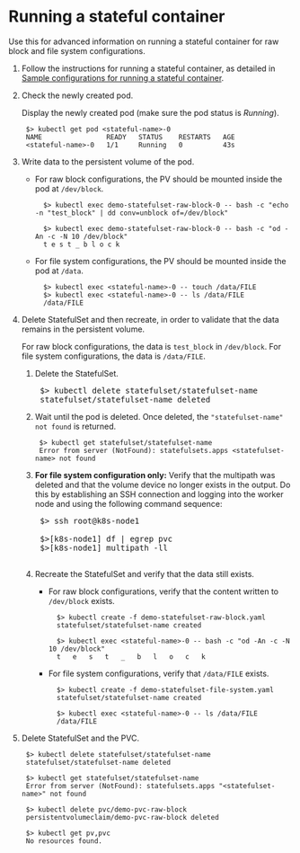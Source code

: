 # Running a stateful container

Use this for advanced information on running a stateful container for raw block and file system configurations.

1. Follow the instructions for running a stateful container, as detailed in [Sample configurations for running a stateful container](../content/using/csi_ug_using_sample.md).
2. Check the newly created pod.

    Display the newly created pod (make sure the pod status is _Running_).
    
        $> kubectl get pod <stateful-name>-0
        NAME                READY   STATUS    RESTARTS   AGE
        <stateful-name>-0   1/1     Running   0          43s  
3. Write data to the persistent volume of the pod.

    - For raw block configurations, the PV should be mounted inside the pod at `/dev/block`.
        
            $> kubectl exec demo-statefulset-raw-block-0 -- bash -c "echo -n "test_block" | dd conv=unblock of=/dev/block"
                
            $> kubectl exec demo-statefulset-raw-block-0 -- bash -c "od -An -c -N 10 /dev/block"
            t e s t _ b l o c k

    - For file system configurations, the PV should be mounted inside the pod at `/data`.

            $> kubectl exec <stateful-name>-0 -- touch /data/FILE
            $> kubectl exec <stateful-name>-0 -- ls /data/FILE
            /data/FILE
4. Delete StatefulSet and then recreate, in order to validate that the data remains in the persistent volume.
    
    For raw block configurations, the data is `test_block` in `/dev/block`. For file system configurations, the data is `/data/FILE`.
    1. Delete the StatefulSet.
        <pre>
        $> kubectl delete statefulset/statefulset-name
        statefulset/statefulset-name deleted
    2. Wait until the pod is deleted. Once deleted, the `"statefulset-name" not found` is returned.
           
            $> kubectl get statefulset/statefulset-name
            Error from server (NotFound): statefulsets.apps <statefulset-name> not found

    3. **For file system configuration only:** Verify that the multipath was deleted and that the volume device no longer exists in the output. Do this by establishing an SSH connection and logging into the worker node and using the following command sequence:
          
        <pre>
        $> ssh root@k8s-node1
            
        $>[k8s-node1] df | egrep pvc
        $>[k8s-node1] multipath -ll

    4. Recreate the StatefulSet and verify that the data still exists.

        - For raw block configurations, verify that the content written to `/dev/block` exists.
            
                $> kubectl create -f demo-statefulset-raw-block.yaml
                statefulset/statefulset-name created
                    
                $> kubectl exec <stateful-name>-0 -- bash -c "od -An -c -N 10 /dev/block"
                t   e   s   t   _   b   l   o   c   k
    
        - For file system configurations, verify that `/data/FILE` exists.
            
                $> kubectl create -f demo-statefulset-file-system.yaml
                statefulset/statefulset-name created
                    
                $> kubectl exec <stateful-name>-0 -- ls /data/FILE
                /data/FILE
      
5. Delete StatefulSet and the PVC.
    
        $> kubectl delete statefulset/statefulset-name
        statefulset/statefulset-name deleted
            
        $> kubectl get statefulset/statefulset-name
        Error from server (NotFound): statefulsets.apps "<statefulset-name>" not found
            
        $> kubectl delete pvc/demo-pvc-raw-block
        persistentvolumeclaim/demo-pvc-raw-block deleted
            
        $> kubectl get pv,pvc
        No resources found.